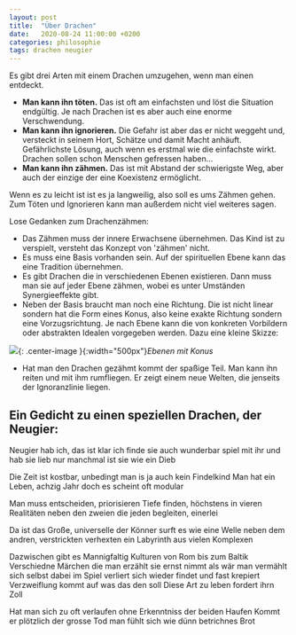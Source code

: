 ```yaml
---
layout: post
title:  "Über Drachen"
date:   2020-08-24 11:00:00 +0200
categories: philosophie
tags: drachen neugier
---
```


Es gibt drei Arten mit einem Drachen umzugehen, wenn man einen entdeckt.
- **Man kann ihn töten.** Das ist oft am einfachsten und löst die Situation endgültig. Je nach Drachen ist es aber auch eine enorme Verschwendung.
- **Man kann ihn ignorieren.** Die Gefahr ist aber das er nicht weggeht und, versteckt in seinem Hort, Schätze und damit Macht anhäuft. Gefährlichste Lösung, auch wenn es erstmal wie die einfachste wirkt. Drachen sollen schon Menschen gefressen haben...
- **Man kann ihn zähmen.** Das ist mit Abstand der schwierigste Weg, aber auch der einzige der eine Koexistenz ermöglicht.

Wenn es zu leicht ist ist es ja langweilig, also soll es ums Zähmen gehen. Zum Töten und Ignorieren kann man außerdem nicht viel weiteres sagen.

Lose Gedanken zum Drachenzähmen:

- Das Zähmen muss der innere Erwachsene übernehmen. Das Kind ist zu verspielt, versteht das Konzept von 'zähmen' nicht. 
- Es muss eine Basis vorhanden sein. Auf der spirituellen Ebene kann das eine Tradition übernehmen. 
- Es gibt Drachen die in verschiedenen Ebenen existieren. Dann muss man sie auf jeder Ebene zähmen, wobei es unter Umständen Synergieeffekte gibt. 
- Neben der Basis braucht man noch eine Richtung. Die ist nicht linear sondern hat die Form eines Konus, also keine exakte Richtung sondern eine Vorzugsrichtung. Je nach Ebene kann die von konkreten Vorbildern oder abstrakten Idealen vorgegeben werden. Dazu eine kleine Skizze:

![]({{'/assets/images/ebenen.jpg'}}){: .center-image }{:width="500px"}*Ebenen mit Konus*

- Hat man den Drachen gezähmt kommt der spaßige Teil. Man kann ihn reiten und mit ihm rumfliegen. Er zeigt einem neue Welten, die jenseits der Ignoranzlinie liegen. 

## Ein Gedicht zu einen speziellen Drachen, der Neugier:


Neugier hab ich, das ist klar
ich finde sie auch wunderbar
spiel mit ihr und hab sie lieb
nur manchmal ist sie wie ein Dieb

Die Zeit ist kostbar, unbedingt
man is ja auch kein Findelkind
Man hat ein Leben, achzig Jahr
doch es scheint oft modular

Man muss entscheiden, priorisieren
Tiefe finden, höchstens in vieren
Realitäten neben den zweien
die jeden begleiten, einerlei

Da ist das Große, universelle
der Könner surft es wie eine Welle
neben dem andren,  verstrickten verhexten
ein Labyrinth aus vielen Komplexen

Dazwischen gibt es Mannigfaltig
Kulturen von Rom bis zum Baltik
Verschiedne Märchen die man erzählt
sie ernst nimmt als wär man vermählt
sich selbst dabei im Spiel verliert
sich wieder findet und fast krepiert
Verzweiflung kommt auf was das den soll
Diese Art zu leben fordert ihrn Zoll

Hat man sich zu oft verlaufen
ohne Erkenntniss der beiden Haufen
Kommt er plötzlich der grosse Tod
man fühlt sich wie dünn betrichnes Brot






